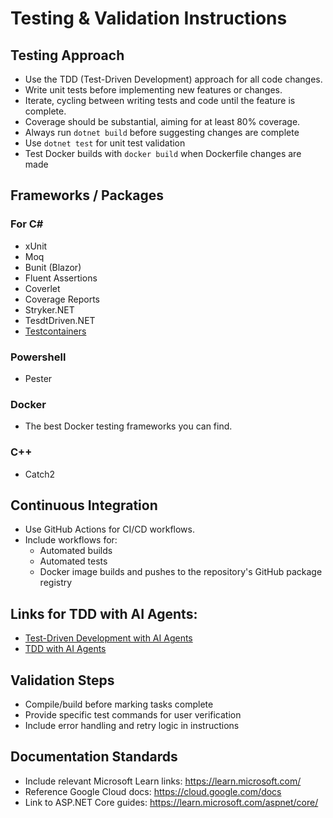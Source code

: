 # Testing & Validation Instructions

## Testing Approach

- Use the TDD (Test-Driven Development) approach for all code changes.
- Write unit tests before implementing new features or changes.
- Iterate, cycling between writing tests and code until the feature is complete.
- Coverage should be substantial, aiming for at least 80% coverage.
- Always run `dotnet build` before suggesting changes are complete
- Use `dotnet test` for unit test validation  
- Test Docker builds with `docker build` when Dockerfile changes are made

## Frameworks / Packages

### For C#
* xUnit
* Moq
* Bunit (Blazor)
* Fluent Assertions
* Coverlet
* Coverage Reports
* Stryker.NET
* TesdtDriven.NET
* [Testcontainers](https://testcontainers.com/guides/getting-started-with-testcontainers-for-dotnet/) 

### Powershell
* Pester

### Docker
* The best Docker testing frameworks you can find.

### C++
* Catch2

## Continuous Integration
- Use GitHub Actions for CI/CD workflows.
- Include workflows for:
  - Automated builds
  - Automated tests
  - Docker image builds and pushes to the repository's GitHub package registry

## Links for TDD with AI Agents:
- [Test-Driven Development with AI Agents](https://www.flowhunt.io/blog/test-driven-development-with-ai-agents/)
- [TDD with AI Agents](https://www.flowhunt.io/blog/tdd-with-ai-agents/)

## Validation Steps

- Compile/build before marking tasks complete
- Provide specific test commands for user verification
- Include error handling and retry logic in instructions

## Documentation Standards

- Include relevant Microsoft Learn links: <https://learn.microsoft.com/>
- Reference Google Cloud docs: <https://cloud.google.com/docs>
- Link to ASP.NET Core guides: <https://learn.microsoft.com/aspnet/core/>

